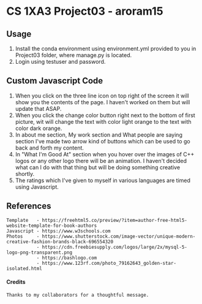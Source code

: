 # CS 1XA3 Project03 - aroram15

## Usage
1. Install the conda environment using environment.yml provided to you in Project03 folder, where manage.py is located.
2. Login using testuser and password.
  
  
## Custom Javascript Code
1. When you click on the three line icon on top right of the screen it will show you the contents of the page. I haven't   worked on them but will update that ASAP.
2. When you click the change color button right next to the bottom of first picture, wit will change the text with color light orange to the text with color dark orange.
3. In about me section, My work section and What people are saying section I've made two arrow kind of buttons which can be used to go back and forth my content.
4. In "What I'm Good At" section when you hover over the images of C++ logos or any other logo there will be an animation. I haven't decided what can I do with that thing but will be doing something creative shortly.
5. The ratings which I've given to myself in various languages are timed using Javascript.
                
 ## References
    Template   - https://freehtml5.co/preview/?item=author-free-html5-website-template-for-book-authors
    Javascript - https://www.w3schools.com
    Photos     - https://www.shutterstock.com/image-vector/unique-modern-creative-fashion-brands-black-696554320
               - https://cdn.freebiesupply.com/logos/large/2x/mysql-5-logo-png-transparent.png
               - https://bashlogo.com
               - https://www.123rf.com/photo_79162643_golden-star-isolated.html
      
#### Credits
    Thanks to my collaborators for a thoughtful message.

